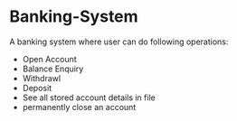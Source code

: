 # Banking-System
A banking system where user can do following operations:
* Open Account
* Balance Enquiry
* Withdrawl
* Deposit
* See all stored account details in file
* permanently close an account
